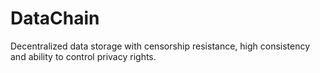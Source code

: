 # DataChain
Decentralized data storage with censorship resistance, high consistency and ability to control privacy rights.
